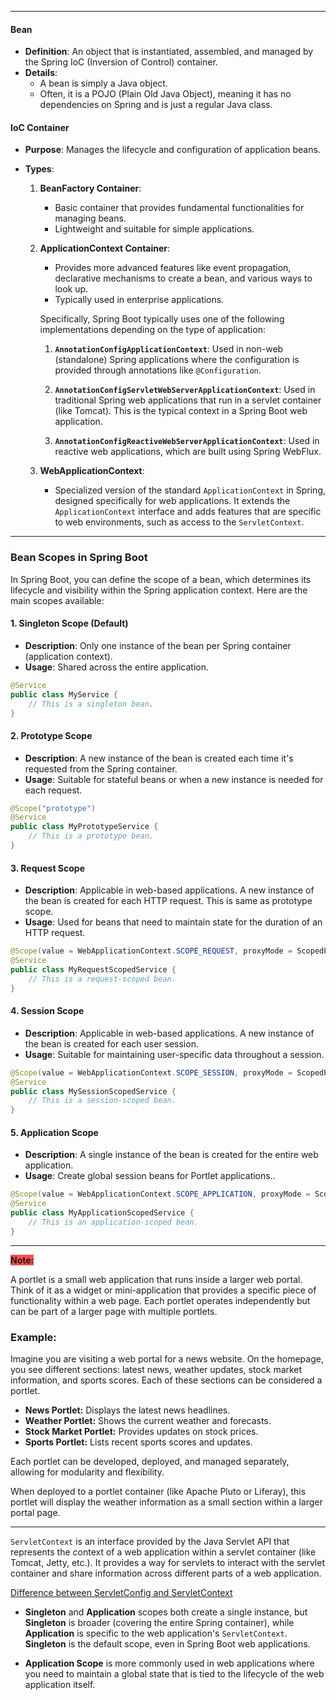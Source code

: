 
----

#### Bean
- **Definition**: An object that is instantiated, assembled, and managed by the Spring IoC (Inversion of Control) container.
- **Details**: 
  - A bean is simply a Java object.
  - Often, it is a POJO (Plain Old Java Object), meaning it has no dependencies on Spring and is just a regular Java class.

#### IoC Container
- **Purpose**: Manages the lifecycle and configuration of application beans.

- **Types**:
  1. **BeanFactory Container**: 
     - Basic container that provides fundamental functionalities for managing beans.
     - Lightweight and suitable for simple applications.
    
  2. **ApplicationContext Container**: 
     - Provides more advanced features like event propagation, declarative mechanisms to create a bean, and various ways to look up.
     - Typically used in enterprise applications.
     
     Specifically, Spring Boot typically uses one of the following implementations depending on the type of application:

     1. **`AnnotationConfigApplicationContext`**: Used in non-web (standalone) Spring applications where the configuration is provided through annotations like `@Configuration`.
    
     2. **`AnnotationConfigServletWebServerApplicationContext`**: Used in traditional Spring web applications that run in a servlet container (like Tomcat). This is the typical context in a Spring Boot web application.
    
     3. **`AnnotationConfigReactiveWebServerApplicationContext`**: Used in reactive web applications, which are built using Spring WebFlux. 
     
  3. **WebApplicationContext**: 
     - Specialized version of the standard `ApplicationContext` in Spring, designed specifically for web applications. It extends the `ApplicationContext` interface and adds features that are specific to web environments, such as access to the `ServletContext`.


---
### Bean Scopes in Spring Boot

In Spring Boot, you can define the scope of a bean, which determines its lifecycle and visibility within the Spring application context. Here are the main scopes available:

#### 1. Singleton Scope (Default)
- **Description**: Only one instance of the bean per Spring container (application context).
- **Usage**: Shared across the entire application.

```java
@Service
public class MyService {
    // This is a singleton bean.
}
```

#### 2. Prototype Scope
- **Description**: A new instance of the bean is created each time it's requested from the Spring container.
- **Usage**: Suitable for stateful beans or when a new instance is needed for each request.

```java
@Scope("prototype")
@Service
public class MyPrototypeService {
    // This is a prototype bean.
}
```

#### 3. Request Scope
- **Description**: Applicable in web-based applications. A new instance of the bean is created for each HTTP request. This is same as prototype scope.
- **Usage**: Used for beans that need to maintain state for the duration of an HTTP request.

```java
@Scope(value = WebApplicationContext.SCOPE_REQUEST, proxyMode = ScopedProxyMode.TARGET_CLASS)
@Service
public class MyRequestScopedService {
    // This is a request-scoped bean.
}
```

#### 4. Session Scope
- **Description**: Applicable in web-based applications. A new instance of the bean is created for each user session.
- **Usage**: Suitable for maintaining user-specific data throughout a session.

```java
@Scope(value = WebApplicationContext.SCOPE_SESSION, proxyMode = ScopedProxyMode.TARGET_CLASS)
@Service
public class MySessionScopedService {
    // This is a session-scoped bean.
}
```

#### 5. Application Scope 
- **Description**: A single instance of the bean is created for the entire web application.
- **Usage**: Create global session beans for Portlet applications..

```java
@Scope(value = WebApplicationContext.SCOPE_APPLICATION, proxyMode = ScopedProxyMode.TARGET_CLASS)
@Service
public class MyApplicationScopedService {
    // This is an application-scoped bean.
}
```


---

**<span style="background:#ff4d4f">Note:</span>** 

 A portlet is a small web application that runs inside a larger web portal. Think of it as a widget or mini-application that provides a specific piece of functionality within a web page. Each portlet operates independently but can be part of a larger page with multiple portlets.

### Example:

Imagine you are visiting a web portal for a news website. On the homepage, you see different sections: latest news, weather updates, stock market information, and sports scores. Each of these sections can be considered a portlet.

- **News Portlet:** Displays the latest news headlines.
- **Weather Portlet:** Shows the current weather and forecasts.
- **Stock Market Portlet:** Provides updates on stock prices.
- **Sports Portlet:** Lists recent sports scores and updates.

Each portlet can be developed, deployed, and managed separately, allowing for modularity and flexibility.

When deployed to a portlet container (like Apache Pluto or Liferay), this portlet will display the weather information as a small section within a larger portal page.


---

`ServletContext` is an interface provided by the Java Servlet API that represents the context of a web application within a servlet container (like Tomcat, Jetty, etc.). It provides a way for servlets to interact with the servlet container and share information across different parts of a web application.

[Difference between ServletConfig and ServletContext](https://www.geeksforgeeks.org/difference-between-servletconfig-and-servletcontext-in-java-servlet/)

- **Singleton** and **Application** scopes both create a single instance, but **Singleton** is broader (covering the entire Spring container), while **Application** is specific to the web application's `ServletContext`. **Singleton** is the default scope, even in Spring Boot web applications.

- **Application Scope** is more commonly used in web applications where you need  to maintain a global state that is tied to the lifecycle of the web application  itself.